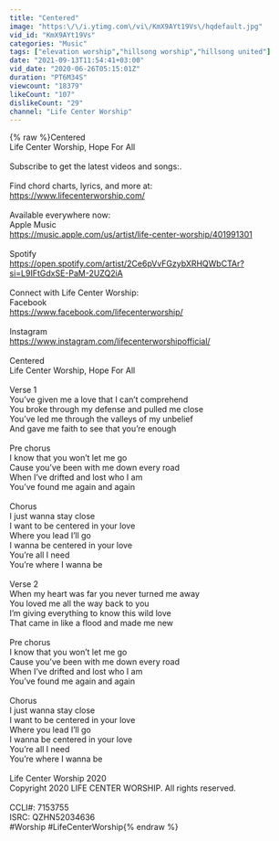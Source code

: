 ```yaml
---
title: "Centered"
image: "https:\/\/i.ytimg.com\/vi\/KmX9AYt19Vs\/hqdefault.jpg"
vid_id: "KmX9AYt19Vs"
categories: "Music"
tags: ["elevation worship","hillsong worship","hillsong united"]
date: "2021-09-13T11:54:41+03:00"
vid_date: "2020-06-26T05:15:01Z"
duration: "PT6M34S"
viewcount: "18379"
likeCount: "107"
dislikeCount: "29"
channel: "Life Center Worship"
---
```

{% raw %}Centered<br />Life Center Worship, Hope For All <br /><br />Subscribe to get the latest videos and songs:.<br /><br />Find chord charts, lyrics, and more at: <br /><a rel="nofollow" target="blank" href="https://www.lifecenterworship.com/">https://www.lifecenterworship.com/</a><br /><br />Available everywhere now: <br />Apple Music  <br /><a rel="nofollow" target="blank" href="https://music.apple.com/us/artist/life-center-worship/401991301">https://music.apple.com/us/artist/life-center-worship/401991301</a><br /><br />Spotify <br /><a rel="nofollow" target="blank" href="https://open.spotify.com/artist/2Ce6pVvFGzybXRHQWbCTAr?si=L9IFtGdxSE-PaM-2UZQ2iA">https://open.spotify.com/artist/2Ce6pVvFGzybXRHQWbCTAr?si=L9IFtGdxSE-PaM-2UZQ2iA</a><br /><br />Connect with Life Center  Worship:<br />Facebook <br /><a rel="nofollow" target="blank" href="https://www.facebook.com/lifecenterworship/">https://www.facebook.com/lifecenterworship/</a><br /><br />Instagram<br /><a rel="nofollow" target="blank" href="https://www.instagram.com/lifecenterworshipofficial/">https://www.instagram.com/lifecenterworshipofficial/</a><br /><br />Centered <br />Life Center Worship, Hope For All <br /><br />Verse 1<br />You’ve given me a love that I can’t comprehend<br />You broke through my defense and pulled me close<br />You’ve led me through the valleys of my unbelief<br />And gave me faith to see that you’re enough<br /><br />Pre chorus<br />I know that you won’t let me go<br />Cause you’ve been with me down every road<br />When I’ve drifted and lost who I am<br />You’ve found me again and again<br /><br />Chorus<br />I just wanna stay close<br />I want to be centered in your love<br />Where you lead I’ll go<br />I wanna be centered in your love<br />You’re all I need<br />You’re where I wanna be<br /><br />Verse 2<br />When my heart was far you never turned me away<br />You loved me all the way back to you<br />I’m giving everything to know this wild love<br />That came in like a flood and made me new<br /><br />Pre chorus<br />I know that you won’t let me go<br />Cause you’ve been with me down every road<br />When I’ve drifted and lost who I am<br />You’ve found me again and again<br /><br />Chorus<br />I just wanna stay close<br />I want to be centered in your love<br />Where you lead I’ll go<br />I wanna be centered in your love<br />You’re all I need<br />You’re where I wanna be<br /><br />Life Center Worship 2020<br />Copyright 2020 LIFE CENTER WORSHIP.  All rights reserved.<br /><br />CCLI#: 7153755<br />ISRC: QZHN52034636<br />#Worship #LifeCenterWorship{% endraw %}
